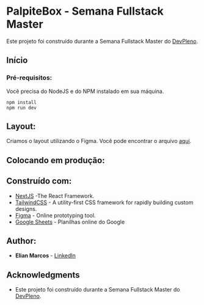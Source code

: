 # PalpiteBox - Semana Fullstack Master


Este projeto foi construído durante a Semana Fullstack Master do [DevPleno](https://devpleno.com). 

## Início

### Pré-requisitos:

Você precisa do NodeJS e do NPM instalado em sua máquina.

```
npm install
npm run dev
```

## Layout:

Criamos o layout utilizando o Figma. Você pode encontrar o arquivo [aqui](https://www.figma.com/file/HxvAYhS6l7UDI49u8uLdaC/palpite-box?node-id=0%3A1).

## Colocando em produção:


## Construído com:

* [NextJS](https://nextjs.org/) -The React Framework.
* [TailwindCSS](https://tailwindcss.com/) - A utility-first CSS framework for
rapidly building custom designs.
* [Figma](https://figma.com/) - Online prototyping tool.
* [Google Sheets](https://drive.google.com) - Planilhas online do Google

## Author:

* **Elian Marcos** - [LinkedIn](https://www.linkedin.com/in/elian-marcos/)


## Acknowledgments

* Este projeto foi construído durante a Semana Fullstack Master do [DevPleno](https://devpleno.com).